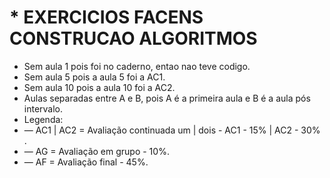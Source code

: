 # * EXERCICIOS FACENS CONSTRUCAO ALGORITMOS




* Sem aula 1 pois foi no caderno, entao nao teve codigo.
* Sem aula 5 pois a aula 5 foi a AC1.
* Sem aula 10 pois a aula 10 foi a AC2.
* Aulas separadas entre A e B, pois A é a primeira aula e B é a aula pós intervalo.
* Legenda:
*  — AC1 | AC2 = Avaliação continuada um | dois - AC1 - 15% | AC2 - 30% .
*  —  AG = Avaliação em grupo - 10%.
*  —  AF = Avaliação final - 45%.
